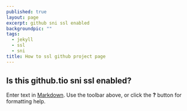 ```yaml
---
published: true
layout: page
excerpt: github sni ssl enabled
backgroundpic: ""
tags: 
  - jekyll
  - ssl
  - sni
title: How to ssl github project page
---
```


## Is this github.tio sni ssl enabled?

Enter text in [Markdown](http://daringfireball.net/projects/markdown/). Use the toolbar above, or click the **?** button for formatting help.
